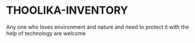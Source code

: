 # THOOLIKA-INVENTORY
Any one who loves environment and nature and need to protect it with the help of technology are welcome
